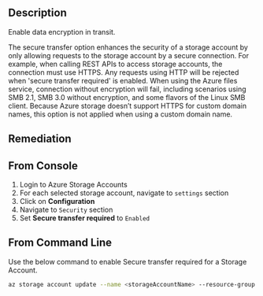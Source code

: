 ## Description

Enable data encryption in transit.

The secure transfer option enhances the security of a storage account by only allowing requests to the storage account by a secure connection. For example, when calling REST APIs to access storage accounts, the connection must use HTTPS. Any requests using HTTP will be rejected when 'secure transfer required' is enabled. When using the Azure files service, connection without encryption will fail, including scenarios using SMB 2.1, SMB 3.0 without encryption, and some flavors of the Linux SMB client. Because Azure storage doesn’t support HTTPS for custom domain names, this option is not applied when using a
custom domain name.

## Remediation

## From Console

1. Login to Azure Storage Accounts
2. For each selected storage account, navigate to `settings` section
3. Click on **Configuration**
4. Navigate to `Security` section
5. Set **Secure transfer required** to `Enabled`

## From Command Line

Use the below command to enable Secure transfer required for a Storage Account.

```bash
az storage account update --name <storageAccountName> --resource-group <resourceGroupName> --https-only true
```
